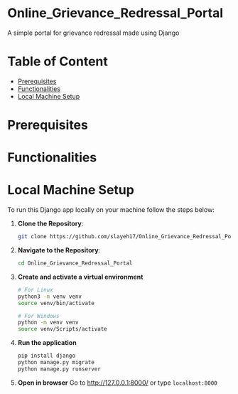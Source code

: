 # Online_Grievance_Redressal_Portal
A simple portal for grievance redressal made using Django

# Table of Content
- [Prerequisites](https://github.com/slayeh17/Online_Grievance_Redressal_Portal/README.md#prerequisites)
- [Functionalities](https://github.com/slayeh17/Online_Grievance_Redressal_Portal/README.md#functionalities)
- [Local Machine Setup](https://github.com/slayeh17/Online_Grievance_Redressal_Portal/README.md#local-machine-setup)

# Prerequisites

# Functionalities

# Local Machine Setup
To run this Django app locally on your machine follow the steps below:

1. **Clone the Repository**:
   ```sh
   git clone https://github.com/slayeh17/Online_Grievance_Redressal_Portal.git
   ```

2. **Navigate to the Repository**:
   ```sh
   cd Online_Grievance_Redressal_Portal
   ```
3. **Create and activate a virtual environment**
   ```sh
   # For Linux
   python3 -m venv venv
   source venv/bin/activate

   # For Windows
   python -m venv venv
   source venv/Scripts/activate
   ```
4. **Run the application**
   ```sh
   pip install django
   python manage.py migrate
   python manage.py runserver
   ```
5. **Open in browser**
   Go to http://127.0.0.1:8000/ or type ```localhost:8000```

